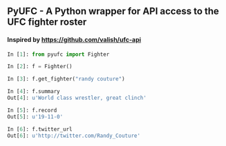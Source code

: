 ## PyUFC - A Python wrapper for API access to the UFC fighter roster
#### Inspired by https://github.com/valish/ufc-api

```python
In [1]: from pyufc import Fighter

In [2]: f = Fighter()

In [3]: f.get_fighter("randy couture")

In [4]: f.summary
Out[4]: u'World class wrestler, great clinch'

In [5]: f.record
Out[5]: u'19-11-0'

In [6]: f.twitter_url
Out[6]: u'http://twitter.com/Randy_Couture'
```
